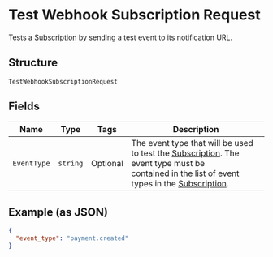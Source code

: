
# Test Webhook Subscription Request

Tests a [Subscription](../../doc/models/webhook-subscription.md) by sending a test event to its notification URL.

## Structure

`TestWebhookSubscriptionRequest`

## Fields

| Name | Type | Tags | Description |
|  --- | --- | --- | --- |
| `EventType` | `string` | Optional | The event type that will be used to test the [Subscription](../../doc/models/webhook-subscription.md). The event type must be<br>contained in the list of event types in the [Subscription](../../doc/models/webhook-subscription.md). |

## Example (as JSON)

```json
{
  "event_type": "payment.created"
}
```

